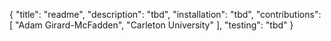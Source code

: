 {
	"title": "readme",
	"description": "tbd",
	"installation": "tbd",
	"contributions": [
		"Adam Girard-McFadden",
		"Carleton University"
	],
	"testing": "tbd"
}